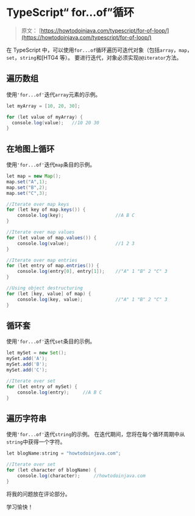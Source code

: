 # TypeScript“ for…of”循环

> 原文： [https://howtodoinjava.com/typescript/for-of-loop/](https://howtodoinjava.com/typescript/for-of-loop/)

在 TypeScript 中，可以使用`for...of`循环遍历可迭代对象（包括`array`，`map`，`set`，`string`和[HTG4 等）。 要进行迭代，对象必须实现`@@iterator`方法。

## 遍历数组

使用`'for...of'`迭代`array`元素的示例。

```java
let myArray = [10, 20, 30]; 

for (let value of myArray) { 
  console.log(value); 	//10 20 30
} 

```

## 在地图上循环

使用`'for...of'`迭代`map`条目的示例。

```java
let map = new Map();
map.set("A",1);
map.set("B",2);
map.set("C",3);	

//Iterate over map keys
for (let key of map.keys()) {
    console.log(key);					//A B C
}

//Iterate over map values
for (let value of map.values()) {
    console.log(value);					//1 2 3
}

//Iterate over map entries
for (let entry of map.entries()) {
    console.log(entry[0], entry[1]);	//"A" 1 "B" 2 "C" 3
}

//Using object destructuring
for (let [key, value] of map) {
    console.log(key, value);			//"A" 1 "B" 2 "C" 3
} 

```

## 循环套

使用`'for...of'`迭代`set`条目的示例。

```java
let mySet = new Set();
mySet.add('A');
mySet.add('B');
mySet.add('C');

//Iterate over set 
for (let entry of mySet) {
    console.log(entry);		//A B C
}

```

## 遍历字符串

使用`'for...of'`迭代`string`的示例。 在迭代期间，您将在每个循环周期中从`string`中获得一个字符。

```java
let blogName:string = "howtodoinjava.com";

//Iterate over set 
for (let character of blogName) {
    console.log(character);		//howtodoinjava.com
}

```

将我的问题放在评论部分。

学习愉快！